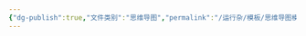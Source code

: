 ```yaml
---
{"dg-publish":true,"文件类别":"思维导图","permalink":"/运行杂/模板/思维导图模板/","dgPassFrontmatter":true,"created":"2024-10-17T10:29:36.737+08:00","updated":"2024-10-17T10:29:53.932+08:00"}
---
```


